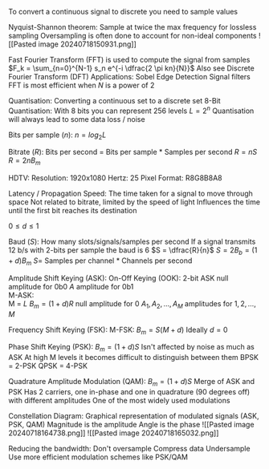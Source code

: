 To convert a continuous signal to discrete you need to sample values 

Nyquist-Shannon theorem:
	Sample at twice the max frequency for lossless sampling
	Oversampling is often done to account for non-ideal components
	![[Pasted image 20240718150931.png]]

Fast Fourier Transform (FFT) is used to compute the signal from samples
	$F_k = \sum_{n=0}^{N-1} s_n e^{-i \dfrac{2 \pi kn}{N}}$
	Also see Discrete Fourier Transform (DFT)
	Applications:
		Sobel Edge Detection
		Signal filters
	FFT is most efficient when $N$ is a power of 2

Quantisation:
	Converting a continuous set to a discrete set
	8-Bit Quantisation:
		With 8 bits you can represent 256 levels
		$L = 2^n$
	Quantisation will always lead to some data loss / noise

Bits per sample ($n$):
	$n = log_2 L$

Bitrate ($R$):
	Bits per second = Bits per sample * Samples per second
		$R = nS$	
	$R = 2n B_m$

HDTV:
	Resolution: 1920x1080
	Hertz: 25
	Pixel Format: R8G8B8A8 

Latency / Propagation Speed:
	The time taken for a signal to move through space
	Not related to bitrate, limited by the speed of light
	Influences the time until the first bit reaches its destination

$0 \leq d \leq 1$

Baud ($S$):
	How many slots/signals/samples per second
	If a signal transmits 12 b/s with 2-bits per sample the baud is 6
	$S = \dfrac{R}{n}$
	$S = 2B_b = (1+d)B_m$
	$S =$ Samples per channel * Channels per second

Amplitude Shift Keying (ASK):
	On-Off Keying (OOK):
		2-bit ASK
		null amplitude for 0b0
		$A$ amplitude for 0b1		
	M-ASK:		
		M = $L$
		$B_m = (1 + d)R$ 
		null amplitude for 0
		$A_1, A_2, \dots, A_M$ amplitudes for $1, 2, \dots,M$ 

Frequency Shift Keying (FSK):
	M-FSK:
		$B_m = S(M + d)$
		Ideally $d=0$

Phase Shift Keying (PSK):
	$B_m = (1 + d) S$ 
	Isn't affected by noise as much as ASK
	At high M levels it becomes difficult to distinguish between them
	BPSK = 2-PSK
	QPSK = 4-PSK

Quadrature Amplitude Modulation (QAM):
	$B_m = (1+ d)S$
	Merge of ASK and PSK
	Has 2 carriers, one in-phase and one in quadrature (90 degrees off) with different amplitudes
	One of the most widely used modulations	

Constellation Diagram:
	Graphical representation of modulated signals (ASK, PSK, QAM)
	Magnitude is the amplitude
	Angle is the phase
	![[Pasted image 20240718164738.png]]
	![[Pasted image 20240718165032.png]]

Reducing the bandwidth:
	Don't oversample
	Compress data
	Undersample
	Use more efficient modulation schemes like PSK/QAM